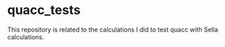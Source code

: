 # quacc_tests
This repository is related to the calculations I did to test quacc with Sella calculations.
